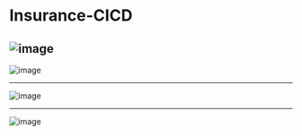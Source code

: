 # Insurance-CICD
![image](https://github.com/user-attachments/assets/32a42834-2a81-4150-bb1a-39c61a562492)
---------

![image](https://github.com/user-attachments/assets/1fb72786-ddb0-49c5-9aab-a0f93d8e1d30)

--------

![image](https://github.com/user-attachments/assets/472a79de-dc75-4022-adb4-610e1d3f0853)

--------

![image](https://github.com/user-attachments/assets/954b8b37-5707-4365-a245-49683e37018a)
